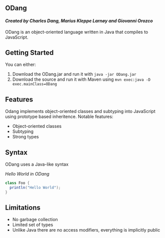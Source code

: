## ODang
#### _Created by Charles Dang, Marius Kleppe Larnøy and Giovanni Orozco_
ODang is an object-oriented language written in Java that compiles to JavaScript. 

## Getting Started 
You can either: 
1. Download the ODang.jar and run it with `java -jar ODang.jar`
2. Download the source and run it with Maven using `mvn exec:java -D exec.mainClass=ODang`


## Features
Odang implements object-oriented classes and subtyping into JavaScript using prototype based inheritence.
Notable features:
* Object-oriented classes
* Subtyping
* Strong types


## Syntax
ODang uses a Java-like syntax

*Hello World in ODang*
```java
class Foo {
  println("Hello World");
}
```

## Limitations
* No garbage collection
* Limited set of types
* Unlike Java there are no access modifiers, everything is implicitly public 

